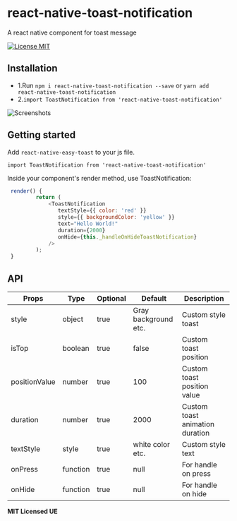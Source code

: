 # react-native-toast-notification

A react native component for toast message

[![License MIT](http://img.shields.io/badge/license-MIT-orange.svg?style=flat)](https://raw.githubusercontent.com/ue/react-native-toast-notification/master/LICENSE)

## Installation

- 1.Run `npm i react-native-toast-notification --save` or `yarn add react-native-toast-notification`
- 2.`import ToastNotification from 'react-native-toast-notification'`

![Screenshots](https://media.giphy.com/media/5jYpxInp8ENRDazHs6/giphy.gif)

## Getting started

Add `react-native-easy-toast` to your js file.

`import ToastNotification from 'react-native-toast-notification'`

Inside your component's render method, use ToastNotification:

```javascript
 render() {
         return (
             <ToastNotification
                textStyle={{ color: 'red' }}
                style={{ backgroundColor: 'yellow' }}
                text="Hello World!"
                duration={2000}
                onHide={this._handleOnHideToastNotification}
             />
         );
 }

```

## API

| Props         | Type     | Optional | Default              | Description                     |
| ------------- | -------- | -------- | -------------------- | ------------------------------- |
| style         | object   | true     | Gray background etc. | Custom style toast              |
| isTop         | boolean  | true     | false                | Custom toast position           |
| positionValue | number   | true     | 100                  | Custom toast position value     |
| duration      | number   | true     | 2000                 | Custom toast animation duration |
| textStyle     | style    | true     | white color etc.     | Custom style text               |
| onPress       | function | true     | null                 | For handle on press             |
| onHide        | function | true     | null                 | For handle on hide              |

**MIT Licensed UE**
